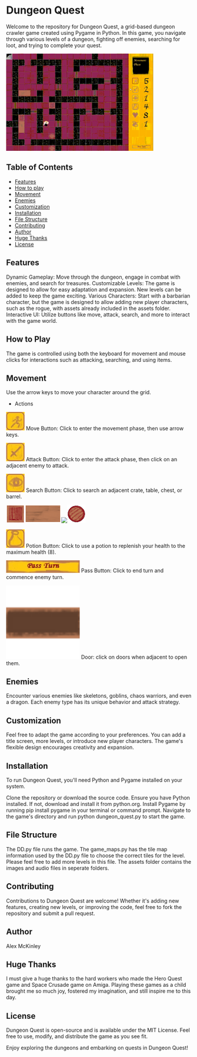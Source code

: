 # Dungeon Quest
Welcome to the repository for Dungeon Quest, a grid-based dungeon crawler game created using Pygame in Python. In this game, you navigate through various levels of a dungeon, fighting off enemies, searching for loot, and trying to complete your quest.

<img src="assets/preview.gif" width="400">

## Table of Contents
- [Features](#features)
- [How to play](#how-to-play)
- [Movement](#movement)
- [Enemies](#enemies)
- [Customization](#customization)
- [Installation](#installation)
- [File Structure](#file-structure)
- [Contributing](#contributing)
- [Author](#author)
- [Huge Thanks](#huge-thanks)
- [License](#license)

## Features
Dynamic Gameplay: Move through the dungeon, engage in combat with enemies, and search for treasures.
Customizable Levels: The game is designed to allow for easy adaptation and expansion. New levels can be added to keep the game exciting.
Various Characters: Start with a barbarian character, but the game is designed to allow adding new player characters, such as the rogue, with assets already included in the assets folder.
Interactive UI: Utilize buttons like move, attack, search, and more to interact with the game world.

## How to Play
The game is controlled using both the keyboard for movement and mouse clicks for interactions such as attacking, searching, and using items.

## Movement
Use the arrow keys to move your character around the grid.

- Actions

<img src="assets/images/move_button_img.jpg" width="50">  Move Button: Click to enter the movement phase, then use arrow keys.

<img src="assets/images/attack_button_img.jpg" width="50">  Attack Button: Click to enter the attack phase, then click on an adjacent enemy to attack.

<img src="assets/images/search_button_img.jpg" width="50">  Search Button: Click to search an adjacent crate, table, chest, or barrel.

<img src="assets/images/crate_img.png" width="50"><img src="assets/images/table_ew.png" width="100"><img src="assets/images/chest_img.png" width="50"><img src="assets/images/barrel_img.png" width="50">

<img src="assets/images/potion_img.jpg" width="50">  Potion Button: Click to use a potion to replenish your health to the maximum health (8).

<img src="assets/images/pass_turn_img.jpg" width="200">  Pass Button: Click to end turn and commence enemy turn.

<img src="assets/images/door_ew.png" width="200">  Door: click on doors when adjacent to open them.



## Enemies
Encounter various enemies like skeletons, goblins, chaos warriors, and even a dragon. Each enemy type has its unique behavior and attack strategy.

## Customization
Feel free to adapt the game according to your preferences. You can add a title screen, more levels, or introduce new player characters. The game's flexible design encourages creativity and expansion.

## Installation
To run Dungeon Quest, you'll need Python and Pygame installed on your system.

Clone the repository or download the source code.
Ensure you have Python installed. If not, download and install it from python.org.
Install Pygame by running pip install pygame in your terminal or command prompt.
Navigate to the game's directory and run python dungeon_quest.py to start the game.

## File Structure
The DD.py file runs the game. The game_maps.py has the tile map information used by the DD.py file to choose the correct tiles for the level. Please feel free to add more levels in this file. The assets folder contains the images and audio files in seperate folders.

## Contributing
Contributions to Dungeon Quest are welcome! Whether it's adding new features, creating new levels, or improving the code, feel free to fork the repository and submit a pull request.

## Author
Alex McKinley

## Huge Thanks
I must give a huge thanks to the hard workers who made the Hero Quest game and Space Crusade game on Amiga. Playing these games as a child brought me so much joy, fostered my imagination, and still inspire me to this day.

## License
Dungeon Quest is open-source and is available under the MIT License. Feel free to use, modify, and distribute the game as you see fit.

Enjoy exploring the dungeons and embarking on quests in Dungeon Quest!
